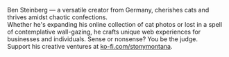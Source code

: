 Ben Steinberg — a versatile creator from Germany, cherishes cats and thrives amidst chaotic confections. <br>
Whether he's expanding his online collection of cat photos or lost in a spell of contemplative wall-gazing, he crafts unique web experiences for businesses and individuals. Sense or nonsense? You be the judge. <br>
Support his creative ventures at <a href="https://ko-fi.com/stonymontana" target="_blank">ko-fi.com/stonymontana</a>.
